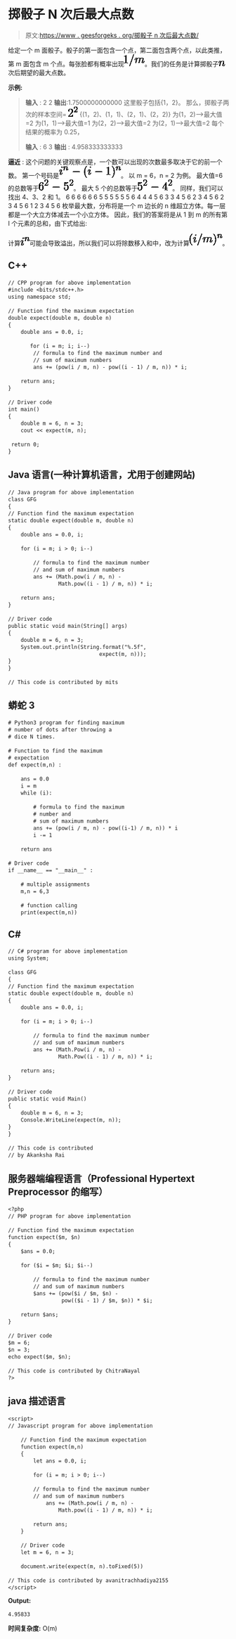 # 掷骰子 N 次后最大点数

> 原文:[https://www . geesforgeks . org/掷骰子 n 次后最大点数/](https://www.geeksforgeeks.org/maximum-number-of-dots-after-throwing-the-dice-n-times/)

给定一个 m 面骰子。骰子的第一面包含一个点，第二面包含两个点，以此类推，第 m 面包含 m 个点。每张脸都有概率出现![1/m](img/377f31009da72bf67775b0d296daefad.png "Rendered by QuickLaTeX.com")。我们的任务是计算掷骰子![n ](img/872c13b29b9001d12460c34eb30ae8d0.png "Rendered by QuickLaTeX.com")次后期望的最大点数。

**示例:**

> **输入** : 2 2
> **输出**:1.7500000000000
> 这里骰子包括{1，2}。
> 那么，掷骰子两次的样本空间= ![2^2   ](img/23420cf2926b8e35bd05f1d16a4021c2.png "Rendered by QuickLaTeX.com")
> {(1，2)、(1，1)、(2，1)、(2，2)}
> 为(1，2)–>最大值=2
> 为(1，1)–>最大值=1
> 为(2，2)–>最大值=2
> 为(2，1)–>最大值=2
> 每个结果的概率为 0.25，
> 
> **输入** : 6 3
> **输出** : 4.958333333333

**逼近** :
这个问题的关键观察点是，一个数可以出现的次数最多取决于它的前一个数。
第一个号码是![i^n-(i-1)^n](img/de92f890916d84df175cefa288efd683.png "Rendered by QuickLaTeX.com")。
以 m = 6，n = 2 为例。
最大值=6 的总数等于![6^2-5^2](img/cb629fea9b8821c1d09ecb9c02e7d10b.png "Rendered by QuickLaTeX.com")。
最大 5 个的总数等于![5^2-4^2](img/ae132f5e28ce209b961ad3c199fa5809.png "Rendered by QuickLaTeX.com")。
同样，我们可以找出 4、3、2 和 1。
6 6 6 6 6 6
5 5 5 5 5 5 6
4 4 4 5 6
3 3 4 5 6
2 3 4 5 6
2 3 4 5 6
1 2 3 4 5 6
枚举最大数，分布将是一个 m 边长的 n 维超立方体。每一层都是一个大立方体减去一个小立方体。
因此，我们的答案将是从 1 到 m 的所有第 I 个元素的总和，由下式给出:

计算![i^n   ](img/d9ca12a259d855476bb0d630b12a67f1.png "Rendered by QuickLaTeX.com")可能会导致溢出，所以我们可以将除数移入和中，改为计算![(i/m)^n ](img/e8f7c600b4854bce51db379357fbef66.png "Rendered by QuickLaTeX.com")。

## C++

```
// CPP program for above implementation
#include <bits/stdc++.h>
using namespace std;

// Function find the maximum expectation
double expect(double m, double n)
{
    double ans = 0.0, i;

       for (i = m; i; i--)
        // formula to find the maximum number and
        // sum of maximum numbers
        ans += (pow(i / m, n) - pow((i - 1) / m, n)) * i;

    return ans;
}

// Driver code
int main()
{
    double m = 6, n = 3;
    cout << expect(m, n);

 return 0;
}
```

## Java 语言(一种计算机语言，尤用于创建网站)

```
// Java program for above implementation
class GFG
{
// Function find the maximum expectation
static double expect(double m, double n)
{
    double ans = 0.0, i;

    for (i = m; i > 0; i--)

        // formula to find the maximum number
        // and sum of maximum numbers
        ans += (Math.pow(i / m, n) -
                Math.pow((i - 1) / m, n)) * i;

    return ans;
}

// Driver code
public static void main(String[] args)
{
    double m = 6, n = 3;
    System.out.println(String.format("%.5f",
                             expect(m, n)));
}
}

// This code is contributed by mits
```

## 蟒蛇 3

```
# Python3 program for finding maximum
# number of dots after throwing a
# dice N times.

# Function to find the maximum
# expectation
def expect(m,n) :

    ans = 0.0
    i = m
    while (i):

        # formula to find the maximum
        # number and
        # sum of maximum numbers
        ans += (pow(i / m, n) - pow((i-1) / m, n)) * i
        i -= 1

    return ans

# Driver code
if __name__ == "__main__" :

    # multiple assignments
    m,n = 6,3

    # function calling
    print(expect(m,n))
```

## C#

```
// C# program for above implementation
using System;

class GFG
{
// Function find the maximum expectation
static double expect(double m, double n)
{
    double ans = 0.0, i;

    for (i = m; i > 0; i--)

        // formula to find the maximum number
        // and sum of maximum numbers
        ans += (Math.Pow(i / m, n) -
                Math.Pow((i - 1) / m, n)) * i;

    return ans;
}

// Driver code
public static void Main()
{
    double m = 6, n = 3;
    Console.WriteLine(expect(m, n));
}
}

// This code is contributed
// by Akanksha Rai
```

## 服务器端编程语言（Professional Hypertext Preprocessor 的缩写）

```
<?php
// PHP program for above implementation

// Function find the maximum expectation
function expect($m, $n)
{
    $ans = 0.0;

    for ($i = $m; $i; $i--)

        // formula to find the maximum number
        // and sum of maximum numbers
        $ans += (pow($i / $m, $n) -
                 pow(($i - 1) / $m, $n)) * $i;

    return $ans;
}

// Driver code
$m = 6;
$n = 3;
echo expect($m, $n);

// This code is contributed by ChitraNayal
?>
```

## java 描述语言

```
<script>
// Javascript program for above implementation

    // Function find the maximum expectation
    function expect(m,n)
    {
        let ans = 0.0, i;

        for (i = m; i > 0; i--)

        // formula to find the maximum number
        // and sum of maximum numbers
            ans += (Math.pow(i / m, n) -
                Math.pow((i - 1) / m, n)) * i;

        return ans;
    }

    // Driver code
    let m = 6, n = 3;

    document.write(expect(m, n).toFixed(5))

// This code is contributed by avanitrachhadiya2155
</script>
```

**Output:** 

```
4.95833
```

**时间复杂度:** O(m)